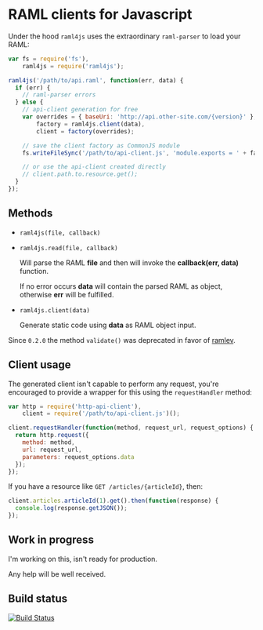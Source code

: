 RAML clients for Javascript
===========================

Under the hood `raml4js` uses the extraordinary `raml-parser` to load your RAML:

```javascript
var fs = require('fs'),
    raml4js = require('raml4js');

raml4js('/path/to/api.raml', function(err, data) {
  if (err) {
    // raml-parser errors
  } else {
    // api-client generation for free
    var overrides = { baseUri: 'http://api.other-site.com/{version}' },
        factory = raml4js.client(data),
        client = factory(overrides);

    // save the client factory as CommonJS module
    fs.writeFileSync('/path/to/api-client.js', 'module.exports = ' + factory.toString() + ';');

    // or use the api-client created directly
    // client.path.to.resource.get();
  }
});
```

## Methods

- `raml4js(file, callback)`
- `raml4js.read(file, callback)`

  Will parse the RAML **file** and then will invoke the **callback(err, data)** function.

  If no error occurs **data** will contain the parsed RAML as object, otherwise **err** will be fulfilled.

- `raml4js.client(data)`

  Generate static code using **data** as RAML object input.

Since `0.2.0` the method `validate()` was deprecated in favor of [ramlev](https://github.com/cybertk/ramlev).

## Client usage

The generated client isn't capable to perform any request, you're encouraged to provide a wrapper for this using the `requestHandler` method:

```javascript
var http = require('http-api-client'),
    client = require('/path/to/api-client.js')();

client.requestHandler(function(method, request_url, request_options) {
  return http.request({
    method: method,
    url: request_url,
    parameters: request_options.data
  });
});
```

If you have a resource like `GET /articles/{articleId}`, then:

```javascript
client.articles.articleId(1).get().then(function(response) {
  console.log(response.getJSON());
});
```

## Work in progress

I'm working on this, isn't ready for production.

Any help will be well received.

## Build status

[![Build Status](https://travis-ci.org/gextech/raml4js.png?branch=master)](https://travis-ci.org/gextech/raml4js)
